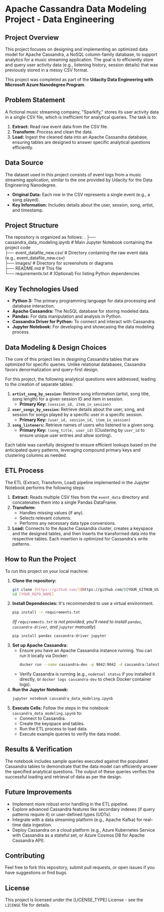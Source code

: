 #   Apache Cassandra Data Modeling Project - Data Engineering

## Project Overview

This project focuses on designing and implementing an optimized data model for Apache Cassandra, a NoSQL column-family database, to support analytics for a music streaming application. The goal is to efficiently store and query user activity data (e.g., listening history, session details) that was previously stored in a messy CSV format.

This project was completed as part of the **Udacity Data Engineering with Microsoft Azure Nanodegree Program**.

## Problem Statement

A fictional music streaming company, "Sparkify," stores its user activity data in a single CSV file, which is inefficient for analytical queries. The task is to:
1.  **Extract:** Read raw event data from the CSV file.
2.  **Transform:** Process and clean the data.
3.  **Load:** Ingest the cleaned data into an Apache Cassandra database, ensuring tables are designed to answer specific analytical questions efficiently.

## Data Source

The dataset used in this project consists of event logs from a music streaming application, similar to the one provided by Udacity for the Data Engineering Nanodegree.
* **Original Data:** Each row in the CSV represents a single event (e.g., a song played).
* **Key Information:** Includes details about the user, session, song, artist, and timestamp.

## Project Structure

The repository is organized as follows:
.
├── cassandra_data_modeling.ipynb  # Main Jupyter Notebook containing the project code  
├── event_datafile_new.csv/        # Directory containing the raw event data (e.g., event_datafile_new.csv)  
├── images/                        # Directory for screenshots or diagrams  
├── README.md                      # This file  
└── requirements.txt               # (Optional) For listing Python dependencies  

## Key Technologies Used

* **Python 3:** The primary programming language for data processing and database interaction.
* **Apache Cassandra:** The NoSQL database for storing modeled data.
* **Pandas:** For data manipulation and analysis in Python.
* **Cassandra Driver for Python:** To connect and interact with Cassandra.
* **Jupyter Notebook:** For developing and showcasing the data modeling process.

## Data Modeling & Design Choices

The core of this project lies in designing Cassandra tables that are optimized for specific queries. Unlike relational databases, Cassandra favors denormalization and query-first design.

For this project, the following analytical questions were addressed, leading to the creation of separate tables:

1.  **`artist_song_by_session`:** Retrieve song information (artist, song title, song length) for a given session ID and item in session.
    * **Primary Key:** `(session_id, item_in_session)`
2.  **`user_songs_by_session`:** Retrieve details about the user, song, and session for songs played by a specific user in a specific session.
    * **Primary Key:** `(user_id, session_id, item_in_session)`
3.  **`song_listeners`:** Retrieve names of users who listened to a given song.
    * **Primary Key:** `(song_title, user_id)` (Clustering by `user_id` to ensure unique user entries and allow sorting).

Each table was carefully designed to ensure efficient lookups based on the anticipated query patterns, leveraging compound primary keys and clustering columns as needed.

## ETL Process

The ETL (Extract, Transform, Load) pipeline implemented in the Jupyter Notebook performs the following steps:

1.  **Extract:** Reads multiple CSV files from the `event_data` directory and concatenates them into a single Pandas DataFrame.
2.  **Transform:**
    * Handles missing values (if any).
    * Selects relevant columns.
    * Performs any necessary data type conversions.
3.  **Load:** Connects to the Apache Cassandra cluster, creates a keyspace and the designed tables, and then inserts the transformed data into the respective tables. Each insertion is optimized for Cassandra's write patterns.

## How to Run the Project

To run this project on your local machine:

1.  **Clone the repository:**
    ```bash
    git clone [https://github.com/](https://github.com/)[YOUR_GITHUB_USERNAME]/[YOUR_REPO_NAME].git
    cd [YOUR_REPO_NAME]
    ```
2.  **Install Dependencies:**
    It's recommended to use a virtual environment.
    ```bash
    pip install -r requirements.txt
    ```
    *(If `requirements.txt` is not provided, you'll need to install `pandas`, `cassandra-driver`, and `jupyter` manually).*
    ```bash
    pip install pandas cassandra-driver jupyter
    ```
3.  **Set up Apache Cassandra:**
    * Ensure you have an Apache Cassandra instance running. You can run it locally via Docker:
        ```bash
        docker run --name cassandra-dev -p 9042:9042 -d cassandra:latest
        ```
    * Verify Cassandra is running (e.g., `nodetool status` if you installed it directly, or `docker logs cassandra-dev` to check Docker container logs).
4.  **Run the Jupyter Notebook:**
    ```bash
    jupyter notebook cassandra_data_modeling.ipynb
    ```
5.  **Execute Cells:** Follow the steps in the notebook `cassandra_data_modeling.ipynb` to:
    * Connect to Cassandra.
    * Create the keyspace and tables.
    * Run the ETL process to load data.
    * Execute example queries to verify the data model.

## Results & Verification

The notebook includes sample queries executed against the populated Cassandra tables to demonstrate that the data model can efficiently answer the specified analytical questions. The output of these queries verifies the successful loading and retrieval of data as per the design.

## Future Improvements

* Implement more robust error handling in the ETL pipeline.
* Explore advanced Cassandra features like secondary indexes (if query patterns require it) or user-defined types (UDTs).
* Integrate with a data streaming platform (e.g., Apache Kafka) for real-time data ingestion.
* Deploy Cassandra on a cloud platform (e.g., Azure Kubernetes Service with Cassandra as a stateful set, or Azure Cosmos DB for Apache Cassandra API).

## Contributing

Feel free to fork this repository, submit pull requests, or open issues if you have suggestions or find bugs.

## License

This project is licensed under the [LICENSE_TYPE] License - see the `LICENSE` file for details.
